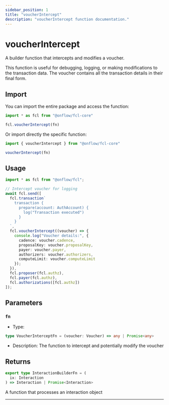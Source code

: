 ```yaml
---
sidebar_position: 1
title: "voucherIntercept"
description: "voucherIntercept function documentation."
---
```


<!-- THIS DOCUMENT IS AUTO-GENERATED FROM [onflow/fcl-core/../sdk/src/build/build-voucher-intercept.ts](https://github.com/onflow/fcl-js/tree/master/packages/fcl-core/../sdk/src/build/build-voucher-intercept.ts). DO NOT EDIT MANUALLY -->

# voucherIntercept

A builder function that intercepts and modifies a voucher.

This function is useful for debugging, logging, or making modifications to
the transaction data. The voucher contains all the transaction details in their final form.

## Import

You can import the entire package and access the function:

```typescript
import * as fcl from "@onflow/fcl-core"

fcl.voucherIntercept(fn)
```

Or import directly the specific function:

```typescript
import { voucherIntercept } from "@onflow/fcl-core"

voucherIntercept(fn)
```

## Usage

```typescript
import * as fcl from "@onflow/fcl";

// Intercept voucher for logging
await fcl.send([
  fcl.transaction`
    transaction {
      prepare(account: AuthAccount) {
        log("Transaction executed")
      }
    }
  `,
  fcl.voucherIntercept((voucher) => {
    console.log("Voucher details:", {
      cadence: voucher.cadence,
      proposalKey: voucher.proposalKey,
      payer: voucher.payer,
      authorizers: voucher.authorizers,
      computeLimit: voucher.computeLimit
    });
  }),
  fcl.proposer(fcl.authz),
  fcl.payer(fcl.authz),
  fcl.authorizations([fcl.authz])
]);
```

## Parameters

### `fn` 


- Type: 
```typescript
type VoucherInterceptFn = (voucher: Voucher) => any | Promise<any>
```
- Description: The function to intercept and potentially modify the voucher


## Returns

```typescript
export type InteractionBuilderFn = (
  ix: Interaction
) => Interaction | Promise<Interaction>
```


A function that processes an interaction object

---